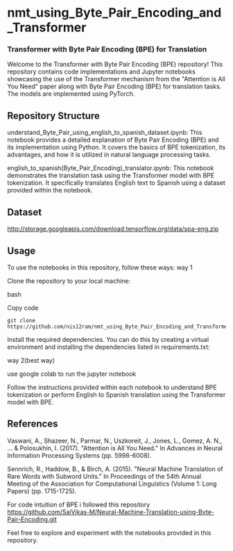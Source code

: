 # nmt_using_Byte_Pair_Encoding_and_Transformer

### Transformer with Byte Pair Encoding (BPE) for Translation
Welcome to the Transformer with Byte Pair Encoding (BPE) repository! This repository contains code implementations and Jupyter notebooks showcasing the use of the Transformer mechanism from the "Attention is All You Need" paper along with Byte Pair Encoding (BPE) for translation tasks. The models are implemented using PyTorch.

## Repository Structure
understand_Byte_Pair_using_english_to_spanish_dataset.ipynb: This notebook provides a detailed explanation of Byte Pair Encoding (BPE) and its implementation using Python. It covers the basics of BPE tokenization, its advantages, and how it is utilized in natural language processing tasks.

english_to_spanish(Byte_Pair_Encoding)_translator.ipynb: This notebook demonstrates the translation task using the Transformer model with BPE tokenization. It specifically translates English text to Spanish using a dataset provided within the notebook.

## Dataset

http://storage.googleapis.com/download.tensorflow.org/data/spa-eng.zip

## Usage
To use the notebooks in this repository, follow these ways:
way 1

Clone the repository to your local machine:

bash

Copy code

```
git clone https://github.com/nis12ram/nmt_using_Byte_Pair_Encoding_and_Transformer.git
```

Install the required dependencies. You can do this by creating a virtual environment and installing the dependencies listed in requirements.txt:

way 2(best way)

use google colab to run the jupyter notebook

Follow the instructions provided within each notebook to understand BPE tokenization or perform English to Spanish translation using the Transformer model with BPE.

## References
Vaswani, A., Shazeer, N., Parmar, N., Uszkoreit, J., Jones, L., Gomez, A. N., ... & Polosukhin, I. (2017). "Attention is All You Need." In Advances in Neural Information Processing Systems (pp. 5998-6008).

Sennrich, R., Haddow, B., & Birch, A. (2015). "Neural Machine Translation of Rare Words with Subword Units." In Proceedings of the 54th Annual Meeting of the Association for Computational Linguistics (Volume 1: Long Papers) (pp. 1715-1725).

For code intuition of BPE i followed this repository
https://github.com/SaiVikas-M/Neural-Machine-Translation-using-Byte-Pair-Encoding.git

Feel free to explore and experiment with the notebooks provided in this repository.
 
